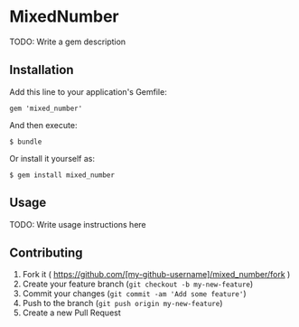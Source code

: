 # MixedNumber

TODO: Write a gem description

## Installation

Add this line to your application's Gemfile:

    gem 'mixed_number'

And then execute:

    $ bundle

Or install it yourself as:

    $ gem install mixed_number

## Usage

TODO: Write usage instructions here

## Contributing

1. Fork it ( https://github.com/[my-github-username]/mixed_number/fork )
2. Create your feature branch (`git checkout -b my-new-feature`)
3. Commit your changes (`git commit -am 'Add some feature'`)
4. Push to the branch (`git push origin my-new-feature`)
5. Create a new Pull Request
